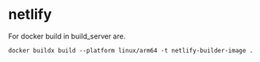 # netlify

For docker build in build_server are.

`docker buildx build --platform linux/arm64 -t netlify-builder-image .`
